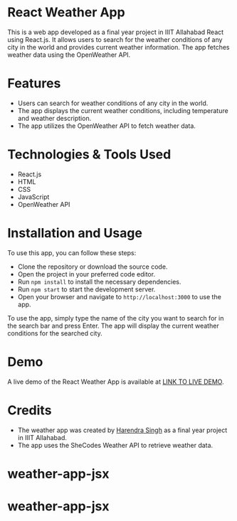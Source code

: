 # React Weather App
This is a web app developed as a final year project in IIIT Allahabad React using React.js. It allows users to search for the weather conditions of any city in the world and provides current weather information. The app fetches weather data using the OpenWeather API.
# Features
- Users can search for weather conditions of any city in the world.
- The app displays the current weather conditions, including temperature and weather description.
- The app utilizes the  OpenWeather API to fetch weather data.

# Technologies & Tools Used
- React.js
- HTML
- CSS
- JavaScript
- OpenWeather API

# Installation and Usage
To use this app, you can follow these steps:

- Clone the repository or download the source code.
- Open the project in your preferred code editor.
- Run  `npm install` to install the necessary dependencies.
- Run `npm start` to start the development server.
- Open your browser and navigate to `http://localhost:3000` to use the app.

To use the app, simply type the name of the city you want to search for in the search bar and press Enter. The app will display the current weather conditions for the searched city.

# Demo
A live demo of the React Weather App is available at [LINK TO LIVE DEMO](https://meek-cajeta-2eb2bb.netlify.app/).

# Credits
- The weather app was created by [Harendra Singh](https://github.com/Harendrasingh1) as a final year project in IIIT Allahabad.
- The app uses the SheCodes Weather API to retrieve weather data.
# weather-app-jsx
# weather-app-jsx
